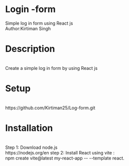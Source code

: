 # Login -form
Simple log in form using React js
<br>
Author:Kirtiman Singh
<h1>Description </h1>
<br>
Create a simple log in form by using React js 
<h1> Setup</h1>
<br>
https://github.com/Kirtiman25/Log-form.git
<h1> Installation</h1>
<br>
Step 1: Download node.js
<br>
https://nodejs.org/en
step 2: 
Install React using vite :
<br>
npm create vite@latest my-react-app -- --template react.
